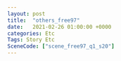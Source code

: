 ```yaml
---
layout: post
title:  "others_free97"
date:   2021-02-26 01:00:00 +0000
categories: Etc
Tags: Story Etc
SceneCode: ["scene_free97_q1_s20"]
---
```

